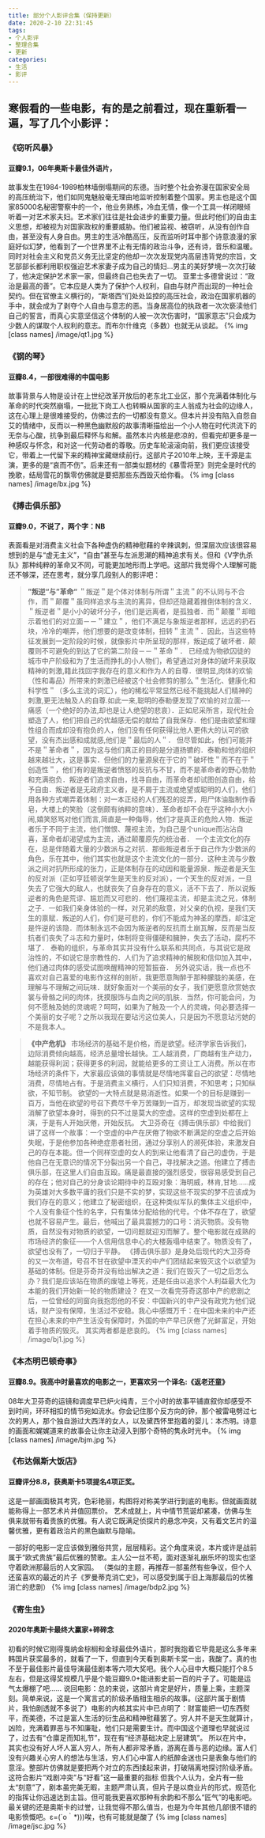 ```yaml
---
title: 部分个人影评合集（保持更新）
date: 2020-2-10 22:31:45
tags: 
- 个人影评
- 整理合集
- 更新
categories:
- 生活
- 影评
---
```

## 寒假看的一些电影，有的是之前看过，现在重新看一遍，写了几个小影评：

### 《窃听风暴》
#### 豆瓣9.1，06年奥斯卡最佳外语片，
故事发生在1984-1989柏林墙倒塌期间的东德。当时整个社会弥漫在国家安全局的高压统治下，他们如同鬼魅般毫无理由地监听控制着整个国家。男主也是这个国家85000名秘密警察中的一个，他业务熟练，冷血无情，像一个工具一样闭眼倾听着一对艺术家夫妇。艺术家们往往是社会进步的重要力量。但此时他们的自由主义思想，却被视为对国家政权的重要威胁。他们被监视、被窃听，从没有创作自由，甚至没有人身自由。男主的生活冷酷高压，反而监听时耳中那个诗意浪漫的家庭好似幻梦，他看到了一个世界里不止有无情的政治斗争，还有诗，音乐和温暖。同时对社会主义和党员义务无比坚定的他却一次次发现党内高层违背党的宗旨，文艺部部长都利用职权强迫艺术家妻子成为自己的情妇…男主的美好梦境一次次打破了，他决定保护艺术家一家，但最终自己也失去了一切。
亚里士多德曾说过：“政治是最高的善”。它本应是人类为了保护个人权利，自由与财产而出现的一种社会契约。但在官僚主义横行的，“斯塔西”们处处监控的高压社会，政治在国家机器的手中，就会成为了剥夺个人自由与意志的恶。当身居高位的执政者一次次亵渎他们自己的誓言，而真心实意坚信这个体制的人被一次次伤害时，“国家意志”只会成为少数人的谋取个人权利的意志。而布尔什维克（多数）也就无从谈起。
{% img [class names] /image/qt1.jpg %}

### 《钢的琴》 
#### 豆瓣8.4，一部很难得的中国电影
故事背景与人物是设计在上世纪改革开放后的老东北工业区，那个充满着体制化与革命的时代突然崩塌，一批批下岗工人也转瞬从国家的主人翁成为社会的边缘人，这在心理上是很难接受的，仿佛过去的一切都没有意义。但本片并没有陷入自怨自艾的情绪中，反而以一种黑色幽默般的故事清晰描绘出一个小人物在时代洪流下的无奈与心酸，抗争到最后释怀与和解。虽然本片内核是悲凉的，但看完却更多是一种感叹与怀念，和对这一代劳动者的尊敬。历史车轮滚滚向前，我们更应该接受它，带着上一代留下来的精神宝藏继续前行。这部片子2010年上映，王千源是主演，更多的是“哀而不伤”。后来还有一部类似题材的《暴雪将至》则完全是时代的挽歌，结局雪花的飘零仿佛就是要把那些东西毁灭给你看。
{% img [class names] /image/bx.jpg %}

### 《搏击俱乐部》
#### 豆瓣9.0，不说了，两个字：NB
表面看是对消费主义社会下各种虚伪的精神慰藉的辛辣讽刺，但深层次应该很容易想到的是与“虚无主义”，“自由”甚至与左派思潮的精神追求有关。但和《V字仇杀队》那种纯粹的革命又不同，可能更加地形而上学吧。这部片我觉得个人理解可能还不够深，还在思考，就分享几段别人的影评吧：
> **”叛逆“与”革命“**
＂叛逆＂是个体对体制与所谓＂主流＂的不认同与不合作，而＂颠覆＂虽同样追求与主流的离异，但却还隐藏着推倒体制的含义．＂叛逆者＂是小小的破坏分子，他们是远离者，是孤独者．而＂颠覆＂却暗示着他们的对立面－－＂建立＂，他们不满足与象叛逆者那样，远远的扔石块，冷冷的嘲弄，他们想要的是改变体制，扭转＂主流＂．因此，当这些特征发展到一定阶段的时候，就像影片中所呈现的那样，叛逆成了破坏者．颠覆则不可避免的到达了它的第二阶段－－＂革命＂．
已经成为物欲囚徒的城市中产阶级和为了生活而挣扎的小人物们，希望通过对身体的破坏来获取精神的刺激,籍此找回字我存在的意义和作为人的自尊．很明显,肉体的欢愉（性和毒品）所带来的刺激已经被这个社会修剪的那么＂生活化、健康化和科学性＂（多么主流的词汇），他的稀松平常显然已经不能挑起人们精神的刺激,更无法触及人的自尊.如此一来,聪明的泰勒便发现了欢愉的对立面---痛感（一个绝好的办法,却也是让人绝望的悲哀）．正如尼采所言，现代社会塑造了人，他们把自己的优越感无偿的献给了自我保存．他们是由欲望和理性组合而成却没有抱负的人，他们没有任何获得比他人更伟大的认可的欲望，没有杰出感和成就感,他们是＂最后的人＂．
但尽管如此，他们可能并不是＂革命者＂，因为这与他们真正的目的是分道扬镳的．泰勒和他的组织越来越壮大，这是事实．但他们的力量源泉在于它的＂破坏性＂而不在于＂创造性＂，他们有的是叛逆者愤怒的反抗与不甘，而不是革命者的野心勃勃和充满抱负．叛逆者们追求自由，找寻自由，而革命者却试图创造自由，给予自由．叛逆者是无政府主义者，是不屑于主流或绝望或聪明的人们，他们用各种方式嘲弄着体制：对一本正经的人们残忍的捉弄，用尸体油脂制作香皂，大楼上的笑脸（这倒颇有纳粹的意味）．革命者却不会在乎这种小大小闹,嬉笑怒骂对他们而言,简直是一种侮辱，他们才是真正的危险人物．叛逆者乐于不同于主流，他们憎恨、蔑视主流，为自己是个unique而沾沾自喜，革命者却渴望成为主流，通过颠覆原先的统治者．
一个主流文化的存在，总是伴随着大量的少数派与之对抗．那些叛逆者乐于自己作为少数派的角色，乐在其中，他们其实也就是这个主流文化的一部分．这种主流与少数派之间对抗所形成的张力，正是体制存在的动因和能量源泉．叛逆者是天生的反对派（正如亨廷顿说学生是天生的反对派），一个天生的反对派，一旦失去了它强大的敌人，也就丧失了自身存在的意义，活不下去了．所以说叛逆者的角色是荒谬、尴尬而又可悲的．他们蔑视主流，却是主流之兄，体制之子．一如我们亲身体验的一样，对兄弟的敌意，对父亲的仇视，是我们天生的禀赋．叛逆的人们，你们是可悲的，你们不能成为神圣的摩西，却注定是忤逆的该隐．而体制永远不会因为叛逆者的反抗而土崩瓦解，反而是当反抗者们丧失了斗志和力量时，体制将变得僵硬和臃肿，失去了活动，腐朽不堪了．
泰勒的组织，与革命其实并没有什么联系和共同点，与其说它是政治性的，不如说它是宗教性的．人们为了追求精神的解脱和信仰加入其中，他们通过肉体的感受试图唤醒精神的短暂振奋．
另外说实话，我一点也不喜欢对自己喜爱的电影作这样的剖析，我更愿意陶醉于那种朦胧的美感，在理解与不理解之间玩味．就好象面对一个美丽的女子，我们更愿意欣赏她衣裳与骨骼之间的肉体，抚摸服饰与血肉之间的肌肤．当然，你可能会问，为何不愿触及她的灵魂呢？呵呵，如果为了触及一个人的灵魂，何必要选择一个美丽的女子呢？之所以我现在要玷污这位美人，只是因为不愿意玷污她的不是我本人。

>  **《中产危机》**
 市场经济的基础不是价格，而是欲望。经济学家告诉我们，边际消费倾向越高，经济总量增长越快。工人越消费，厂商越有生产动力，越能获得利润；获得更多的利润，就能给更多的工资让工人消费。所以在市场经济的条件下，大家最应该做的事情就是尽情地挥霍自己的欲望：尽情地消费，尽情地占有。于是消费主义横行，人们只知消费，不知思考；只知纵欲，不知节制。
    欲望的一大特点就是易消逝性。如果一个的目标是赚到一百万，当他在欲望的号召下费尽千辛万苦赚到一百万，却发现当欲望的实现消解了欲望本身时，得到的只不过是莫大的空虚。这样的空虚到处都在上演，于是有人开始厌倦，开始反抗。
    大卫芬奇在《搏击俱乐部》中给我们讲了这样一个故事：一个空虚的中产在厌倦了物欲不断满足的空虚之后开始失眠，于是他参加各种绝症患者社团，通过分享别人的濒死体验，来激发自己的存在本能。但一个同样空虚的女人的到来让他看清了自己的虚伪，于是他自己在无意识的情况下分裂出另一个自己，寻找解决之道。他建立了搏击俱乐部，在这里人们自由互殴。痛是最直接的强烈感受，很容易感受到自己的存在；他对自己的分身谈论期待中的互殴对象：海明威，林肯,甘地……成为英雄对大多数平庸的我们只是不实的梦，实现这些不现实的梦不应该成为我们存在的意义；他建立了秘密组织，在这种类似军队的集体主义组织中，个人没有象征个性的名字，只有集体分配给他的代号。个体不存在了，欲望也就不容易产生。最后，他喊出了最具震撼力的口号：消灭物质。没有物质，自然没有对物质的欲望，一切问题就迎刃而解了。整个电影就在成熟的市场经济的象征——个人信用信息中心的大楼轰塌中结束了。物质没有了，欲望也没有了，一切归于平静。
    《搏击俱乐部》是身处后现代的大卫芬奇的又一次布道，号召不甘在欲望中湮灭的中产们团结起来毁灭这个以欲望为基础的体制。但是芬奇并没有给出解决之道：我们在毁灭了一切之后怎么办？我们是应该站在物质的废墟上等死，还是任由以追求个人利益最大化为本能的我们开始新一轮的物质建设？
    在又一次看完芬奇这部中产的悲剧之后，一位曾经的同窗向我抱怨他的不安：中国新兴的中产没有政党为他们说话，财产没有保障，生活过不安稳。我心中感慨万千：在中国未来的中产还在担心未来的中产生活没有保障时，外国的中产早已厌倦了光鲜富足，开始着手物质的毁灭。
    其实两者都是悲哀的。
{% img [class names] /image/bj1.jpg %}
### 《本杰明巴顿奇事》
#### 豆瓣8.9。我高中时最喜欢的电影之一，更喜欢另一个译名:《返老还童》
08年大卫芬奇的运镜和调度早已炉火纯青，三个小时的故事平铺直叙你却感受不到时间，环环相扣的情节宛如流水。你会记住那个反方向的钟，那个被雷电劈过七次的男人，那个独自游过大西洋的女人，以及黛西怀里抱着的婴儿：本杰明。诗意的画面和娓娓道来的故事会让你主动浸入到那个奇特的隽永时光中。
{% img [class names] /image/bjm.jpg %}

### 《布达佩斯大饭店》
#### 豆瓣评分8.8，获奥斯卡5项提名4项正奖。
这是一部画面极其考究，色彩艳丽，构图将对称美学进行到底的电影。但就画面就能称得上一部艺术片并值回票价。
艺术成就上，片中情节荒诞却紧凑，仿佛与生俱来就带有着贵族的优雅。有人说它既满足侦探片的悬念冲突，又有着文艺片的温馨优雅，更有着政治片的黑色幽默与隐喻。

一部好的电影一定应该做到雅俗共赏，层层精彩。这个角度来说，本片或许是战前属于“欧式贵族”最后优雅的赞歌。主人公一丝不苟，面对逐渐礼崩乐坏的现实也坚守着欧洲那最后的人文家园。
（类似的主题，再推荐一部虽然有些争议，但个人还蛮喜欢的最近的片子《罗曼蒂克消亡史》，可以感受到属于旧上海那最后的优雅消亡的悲剧）
{% img [class names] /image/bdp2.jpg %}

### 《寄生虫》
#### 2020年奥斯卡最终大赢家+碎碎念
初看的时候它刚得戛纳金棕榈和金球最佳外语片，那时我抱着它毕竟是这么多年来韩国片获奖最多的，就看了一下，但直到今天看到奥斯卡奖一出，我酸了。真的也不至于最佳影片最佳导演最佳剧本等六项大奖吧。我个人心目中大概只能打个8.5左右，但是这得奖规模几乎是个能豆瓣9.0+能进影史前一百的片子了。可能是运气太爆棚了吧……
说回电影：总的来说，这部片肯定是好片，质量上乘，主题深刻。简单来说，这是一个寓言式的阶级矛盾相生相杀的故事。(这部片属于剧情片，我怕剧透就不多说了）电影的内核其实片中已点明了：财富能把一切东西熨平，而美德，不过是富人生活的衍生品和精神慰藉罢了。穷人并不是天生就算计，凶险，充满着罪恶与不知廉耻，他们只是需要生计。而中国这个道理也早就说过了，过去有“仓廪足而知礼节”，现在有“经济基础决定上层建筑”。
所以在片中，其实也没有好人坏人富人穷人，所有人都非常矛盾，游离在善与恶的边缘。富人们没有兴趣关心穷人的想法与生活，穷人们心中富人的纸醉金迷也只是表象与他们的意淫。整部片仿佛就是要把两个对立的东西揉起来讲，打破隔离地探讨阶级矛盾。这符合影片“戏剧冲突”与“好看”这一最重要的指标
但我个人认为，全片有一些太“刻意”了，剧本虽完美无暇，主题严肃认真，但片子是以商业片的形式，规范化的指挥让你迅速达到主旨。但可能我更喜欢那种有余韵和不那么“匠气”的电影吧。
最关键的还是奥斯卡的过誉，让我觉得不那么值当，也是为今年其他几部很不错的电影愤慨吧。ε=(´ο｀*)))唉，也有可能就是酸了
{% img [class names] /image/jsc.jpg %}